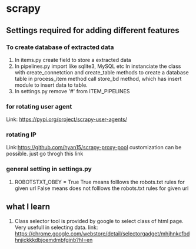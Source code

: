 # scrapy

## Settings required for adding different features

### To create database of extracted data

1. In items.py create field to store a extracted data
2. In pipelines.py 
  import <databse> like sqlite3, MySQL etc
  In instanciate the class with create_connetction and create_table methods to create a database table
  in process_item method call store_bd method, which has insert module to insert data to table.
3. In settings.py remove '#' from ITEM_PIPELINES

### for rotating user agent
Link: https://pypi.org/project/scrapy-user-agents/

### rotating IP
Link:https://github.com/hyan15/scrapy-proxy-pool
customization can be possible. just go throgh this link

### general setting in settings.py
1. ROBOTSTXT_OBEY = True 
  True means folllows the robots.txt rules for given url
  False means does not folllows the robots.txt rules for given url

  
## what I learn 
1. Class selector tool is provided by google to select class of html page. Very usefull in selecting data.
  link: https://chrome.google.com/webstore/detail/selectorgadget/mhjhnkcfbdhnjickkkdbjoemdmbfginb?hl=en
